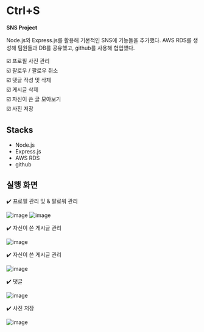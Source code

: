 # Ctrl+S
**SNS Project**


Node.js와 Express.js를 활용해 기본적인 SNS에 기능들을 추가했다.
AWS RDS를 생성해 팀원들과 DB를 공유했고, github를 사용해 협업했다. <br>

️☑️ 프로필 사진 관리 <br> 
☑️ 팔로우 / 팔로우 취소 <br>
☑️ 댓글 작성 및 삭제 <br>
☑️ 게시글 삭제 <br>
☑️ 자신이 쓴 글 모아보기 <br>
☑️ 사진 저장 <br>

## Stacks

- Node.js
- Express.js
- AWS RDS
- github

## 실행 화면
✔️ 프로필 관리 및 & 팔로워 관리

![image](https://user-images.githubusercontent.com/89003891/178762691-15bef5f7-21c7-448a-8959-4e0b179df8f8.png)
![image](https://user-images.githubusercontent.com/89003891/178763057-ce5e84e9-b800-494c-aa05-ca4e977ee12e.png)


✔️ 자신이 쓴 게시글 관리

![image](https://user-images.githubusercontent.com/89003891/178762847-8b45e069-1656-41b2-9df4-85ac07c7fb70.png)

✔️ 자신이 쓴 게시글 관리

![image](https://user-images.githubusercontent.com/89003891/178762847-8b45e069-1656-41b2-9df4-85ac07c7fb70.png)

✔️ 댓글

![image](https://user-images.githubusercontent.com/89003891/178763082-4febf3da-af77-40ba-ba77-080d5ab842d7.png)


✔️ 사진 저장

![image](https://user-images.githubusercontent.com/89003891/178763101-0199dc16-4ce3-42da-a6e7-ce4320fcb3a0.png)
